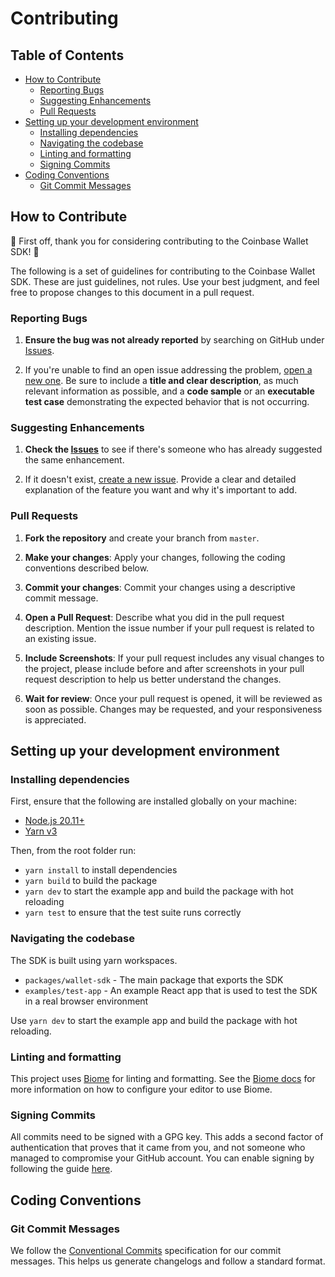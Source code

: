 # Contributing

## Table of Contents
- [How to Contribute](#how-to-contribute)
  - [Reporting Bugs](#reporting-bugs)
  - [Suggesting Enhancements](#suggesting-enhancements)
  - [Pull Requests](#pull-requests)
- [Setting up your development environment](#setting-up-your-development-environment)
  - [Installing dependencies](#installing-dependencies)
  - [Navigating the codebase](#navigating-the-codebase)
  - [Linting and formatting](#linting-and-formatting)
  - [Signing Commits](#signing-commits)
- [Coding Conventions](#coding-conventions)
  - [Git Commit Messages](#git-commit-messages)

## How to Contribute

🎉 First off, thank you for considering contributing to the Coinbase Wallet SDK! 🎉

The following is a set of guidelines for contributing to the Coinbase Wallet SDK. These are just guidelines, not rules. Use your best judgment, and feel free to propose changes to this document in a pull request.

### Reporting Bugs

1. **Ensure the bug was not already reported** by searching on GitHub under [Issues](https://github.com/coinbase/coinbase-wallet-sdk/issues).

2. If you're unable to find an open issue addressing the problem, [open a new one](https://github.com/coinbase/coinbase-wallet-sdk/issues/new). Be sure to include a **title and clear description**, as much relevant information as possible, and a **code sample** or an **executable test case** demonstrating the expected behavior that is not occurring.

### Suggesting Enhancements

1. **Check the [Issues](https://github.com/coinbase/coinbase-wallet-sdk/issues)** to see if there's someone who has already suggested the same enhancement.

2. If it doesn't exist, [create a new issue](https://github.com/coinbase/coinbase-wallet-sdk/issues/new). Provide a clear and detailed explanation of the feature you want and why it's important to add.

### Pull Requests

1. **Fork the repository** and create your branch from `master`.

2. **Make your changes**: Apply your changes, following the coding conventions described below.

3. **Commit your changes**: Commit your changes using a descriptive commit message.

4. **Open a Pull Request**: Describe what you did in the pull request description. Mention the issue number if your pull request is related to an existing issue.

5. **Include Screenshots**: If your pull request includes any visual changes to the project, please include before and after screenshots in your pull request description to help us better understand the changes.

6. **Wait for review**: Once your pull request is opened, it will be reviewed as soon as possible. Changes may be requested, and your responsiveness is appreciated.

## Setting up your development environment

### Installing dependencies

First, ensure that the following are installed globally on your machine:

- [Node.js 20.11+](https://nodejs.org/en/download/releases)
- [Yarn v3](https://yarnpkg.com/getting-started/install)

Then, from the root folder run:

- `yarn install` to install dependencies
- `yarn build` to build the package
- `yarn dev` to start the example app and build the package with hot reloading
- `yarn test` to ensure that the test suite runs correctly

### Navigating the codebase

The SDK is built using yarn workspaces. 

- `packages/wallet-sdk` - The main package that exports the SDK
- `examples/test-app` - An example React app that is used to test the SDK in a real browser environment

Use `yarn dev` to start the example app and build the package with hot reloading.

### Linting and formatting

This project uses [Biome](https://github.com/biomejs/biome) for linting and formatting. See the [Biome docs](https://biomejs.dev/guides/editors/first-party-extensions/) for more information on how to configure your editor to use Biome.

### Signing Commits

All commits need to be signed with a GPG key. This adds a second factor of authentication that proves that it came from
you, and not someone who managed to compromise your GitHub account. You can enable signing by following the guide [here](https://docs.github.com/en/authentication/managing-commit-signature-verification/about-commit-signature-verification#gpg-commit-signature-verification).

## Coding Conventions

### Git Commit Messages

We follow the [Conventional Commits](https://www.conventionalcommits.org/) specification for our commit messages. This helps us generate changelogs and follow a standard format.